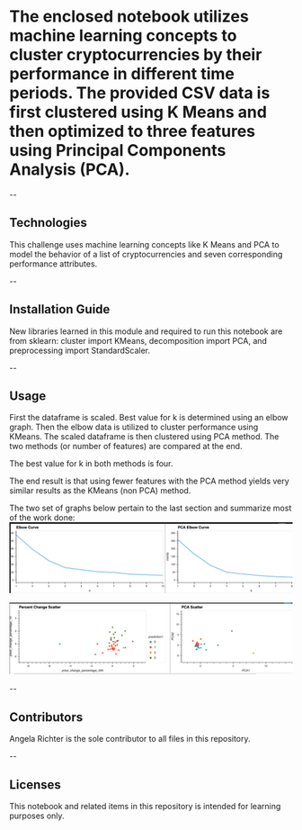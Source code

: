 # The enclosed notebook utilizes machine learning concepts to cluster cryptocurrencies by their performance in different time periods. The provided CSV data is first clustered using K Means and then optimized to three features using Principal Components Analysis (PCA).
--

## Technologies

This challenge uses machine learning concepts like K Means and PCA to model the behavior of a list of cryptocurrencies and seven corresponding performance attributes.

--

## Installation Guide

New libraries learned in this module and required to run this notebook are from sklearn: cluster import KMeans, decomposition import PCA, and preprocessing import StandardScaler.

--

## Usage

First the dataframe is scaled. Best value for k is determined using an elbow graph. Then the elbow data is utilized to cluster performance using KMeans. The scaled dataframe is then clustered using PCA method. The two methods (or number of features) are compared at the end.

The best value for k in both methods is four.

The end result is that using fewer features with the PCA method yields very similar results as the KMeans (non PCA) method.


The two set of graphs below pertain to the last section and summarize most of the work done:
![Elbow Plots: Non-PCA and PCA](Images/elbows.PNG)

![Scatter Plots: Non-PCA and PCA](Images/scatter.PNG)


--

## Contributors
Angela Richter is the sole contributor to all files in this repository.

--

## Licenses

This notebook and related items in this repository is intended for learning purposes only.